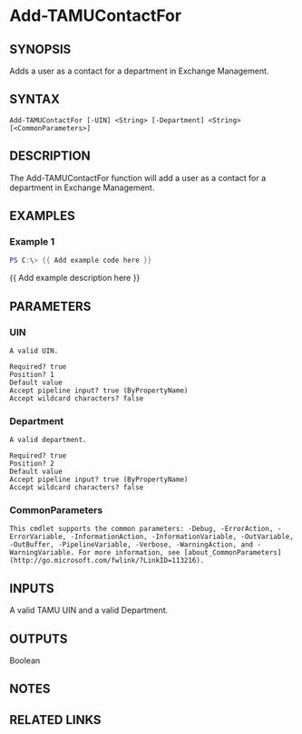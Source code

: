 # Add-TAMUContactFor

## SYNOPSIS

Adds a user as a contact for a department in Exchange Management.

## SYNTAX

```
Add-TAMUContactFor [-UIN] <String> [-Department] <String> [<CommonParameters>]
```

## DESCRIPTION

The Add-TAMUContactFor function will add a user as a contact for a department in Exchange Management.

## EXAMPLES

### Example 1

```powershell
PS C:\> {{ Add example code here }}
```

{{ Add example description here }}

## PARAMETERS

### UIN <String>

    A valid UIN.

    Required? true
    Position? 1
    Default value
    Accept pipeline input? true (ByPropertyName)
    Accept wildcard characters? false

### Department <String>

    A valid department.

    Required? true
    Position? 2
    Default value
    Accept pipeline input? true (ByPropertyName)
    Accept wildcard characters? false

### CommonParameters

    This cmdlet supports the common parameters: -Debug, -ErrorAction, -ErrorVariable, -InformationAction, -InformationVariable, -OutVariable, -OutBuffer, -PipelineVariable, -Verbose, -WarningAction, and -WarningVariable. For more information, see [about_CommonParameters](http://go.microsoft.com/fwlink/?LinkID=113216).

## INPUTS

A valid TAMU UIN and a valid Department.

## OUTPUTS

Boolean

## NOTES

## RELATED LINKS
